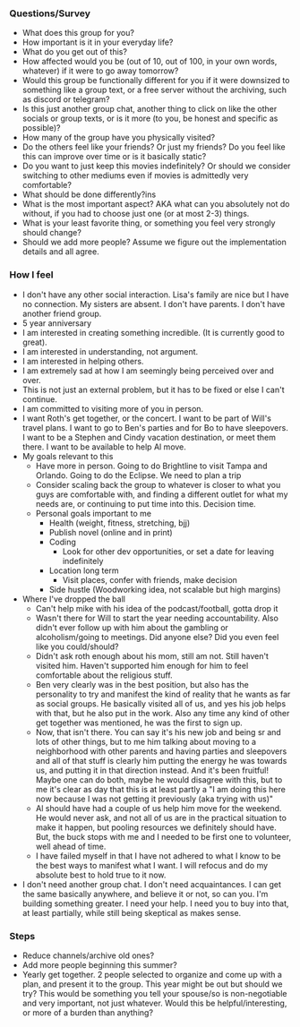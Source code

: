 ### Questions/Survey
- What does this group for you?
- How important is it in your everyday life?
- What do you get out of this?
- How affected would you be (out of 10, out of 100, in your own words, whatever) if it were to go away tomorrow?
- Would this group be functionally different for you if it were downsized to something like a group text, or a free server without the archiving, such as discord or telegram?
- Is this just another group chat, another thing to click on like the other socials or group texts, or is it more (to you, be honest and specific as possible)?
- How many of the group have you physically visited? 
- Do the others feel like your friends? Or just my friends? Do you feel like this can improve over time or is it basically static?
- Do you want to just keep this movies indefinitely? Or should we consider switching to other mediums even if movies is admittedly very comfortable?
- What should be done differently?ins
- What is the most important aspect? AKA what can you absolutely not do without, if you had to choose just one (or at most 2-3) things.
- What is your least favorite thing, or something you feel very strongly should change?
- Should we add more people? Assume we figure out the implementation details and all agree.

### How I feel
- I don't have any other social interaction. Lisa's family are nice but I have no connection. My sisters are absent. I don't have parents.  I don't have another friend group.
- 5 year anniversary
- I am interested in creating something incredible. (It is currently good to great).
- I am interested in understanding, not argument.
- I am interested in helping others.
- I am extremely sad at how I am seemingly being perceived over and over. 
- This is not just an external problem, but it has to be fixed or else I can't continue.
- I am committed to visiting more of you in person.
- I want Roth's get together, or the concert. I want to be part of Will's travel plans. I want to go to Ben's parties and for Bo to have sleepovers. I want to be a Stephen and Cindy vacation destination, or meet them there. I want to be available to help Al move.
- My goals relevant to this
	- Have more in person. Going to do Brightline to visit Tampa and Orlando. Going to do the Eclipse. We need to plan a trip
	- Consider scaling back the group to whatever is closer to what you guys are comfortable with, and finding a different outlet for what my needs are, or continuing to put time into this. Decision time. 
	- Personal goals important to me
		- Health (weight, fitness, stretching, bjj)
		- Publish novel (online and in print)
		- Coding
			- Look for other dev opportunities, or set a date for leaving indefinitely
		- Location long term
			- Visit places, confer with friends, make decision
		- Side hustle (Woodworking idea, not scalable but high margins)
- Where I've dropped the ball
	- Can't help mike with his idea of the podcast/football, gotta drop it
	- Wasn't there for Will to start the year needing accountability. Also didn't ever follow up with him about the gambling or alcoholism/going to meetings. Did anyone else? Did you even feel like you could/should?
	- Didn't ask roth enough about his mom, still am not. Still haven't visited him. Haven't supported him enough for him to feel comfortable about the religious stuff.
	- Ben very clearly was in the best position, but also has the personality to try and manifest the kind of reality that he wants as far as social groups. He basically visited all of us, and yes his job helps with that, but he also put in the work. Also any time any kind of other get together was mentioned, he was the first to sign up.
	- Now, that isn't there. You can say it's his new job and being sr and lots of other things, but to me him talking about moving to a neighborhood with other parents and having parties and sleepovers and all of that stuff is clearly him putting the energy he was towards us, and putting it in that direction instead. And it's been fruitful! Maybe one can do both, maybe he would disagree with this, but to me it's clear as day that this is at least partly a "I am doing this here now because I was not getting it previously (aka trying with us)"
	-  Al should have had a couple of us help him move for the weekend.  He would never ask, and not all of us are in the practical situation to make it happen, but pooling resources we definitely should have. But, the buck stops with me and I needed to be first one to volunteer, well ahead of time.
	- I have failed myself in that I have not adhered to what I know to be the best ways to manifest what I want. I will refocus and do my absolute best to hold true to it now.
- I don't need another group chat. I don't need acquaintances. I can get the same basically anywhere, and believe it or not, so can you. I'm building something greater. I need your help. I need you to buy into that, at least partially, while still being skeptical as makes sense. 


### Steps
- Reduce channels/archive old ones?
- Add more people beginning this summer?
- Yearly get together. 2 people selected to organize and come up with a plan, and present it to the group. This year might be out but should we try? This would be something you tell your spouse/so is non-negotiable and very important, not just whatever.  Would this be helpful/interesting, or more of a burden than anything?